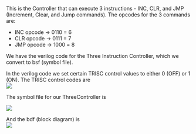 This is the Controller that can execute 3 instructions - INC, CLR, and JMP (Increment, Clear, and Jump commands).
The opcodes for the 3 commands are:
* INC opcode -> 0110 = 6
* CLR opcode -> 0111 = 7
* JMP opcode -> 1000 = 8

We have the verilog code for the Three Instruction Controller, which we convert to bsf (symbol file).  

In the verilog code we set certain TRISC control values to either 0 (OFF) or 1 (ON). The TRISC control codes are   
![](https://github.com/ShameenShetty/CSE-2441--Lab9_TRISC_Processor_Control_Unit/blob/master/TRISC%20Control%20Signals.png)

The symbol file for our ThreeController is   

![](https://github.com/ShameenShetty/CSE-2441--Lab9_TRISC_Processor_Control_Unit/blob/master/Three%20Instruction%20Controller/ThreeController%20Symbol%20File.png)  

And the bdf (block diagram) is   
![](https://github.com/ShameenShetty/CSE-2441--Lab9_TRISC_Processor_Control_Unit/blob/master/Three%20Instruction%20Controller/ThreeController.png)
